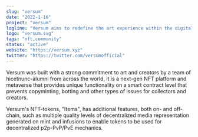 ```yaml
---
slug: "versum"
date: "2022-1-16"
project: "versum"
logline: "Versum aims to redefine the art experience within the digital arts space."
logo: "versum.svg"
tags: "nft,community"
status: "active"
website: "https://versum.xyz"
twitter: "https://twitter.com/versumofficial"
---
```


Versum was built with a strong commitment to art and creators by a team of hicetnunc-alumni from across the world, it is a next-gen NFT platform and metaverse that provides unique functionality on a smart contract level that prevents copyminting, botting and other types of issues for collectors and creators.

Versum's NFT-tokens, "Items", has additional features, both on- and off-chain, such as multiple quality levels of decentralized media representation generated on mint and infusions to enable tokens to be used for decentralized p2p-PvP/PvE mechanics.
